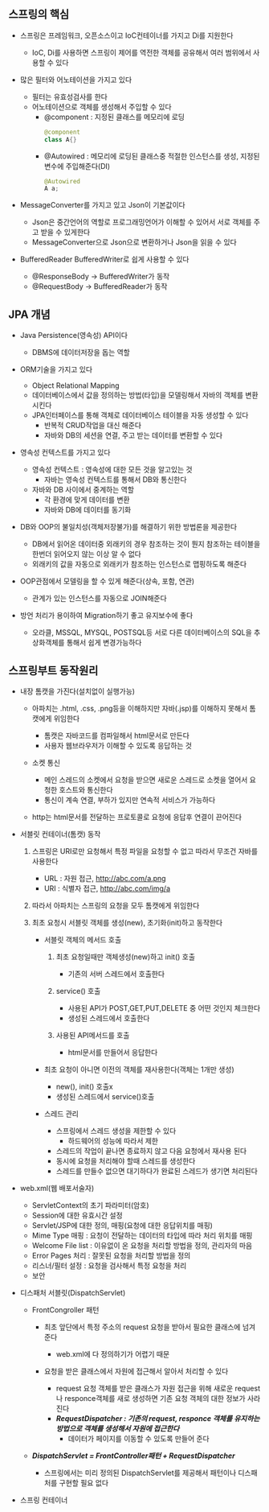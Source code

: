 ## 스프링의 핵심
- 스프링은 프레임워크, 오픈소스이고 IoC컨테이너를 가지고 Di를 지원한다
	- IoC, Di를 사용하면 스프링이 제어를 역전한 객체를 공유해서 여러 범위에서 사용할 수 있다
- 많은 필터와 어노테이션을 가지고 있다
	- 필터는 유효성검사를 한다
	- 어노테이션으로 객체를 생성해서 주입할 수 있다
		- @component : 지정된 클래스를 메모리에 로딩
			```java
			@component
			class A{}
			```
		- @Autowired : 메모리에 로딩된 클래스중 적절한 인스턴스를 생성, 지정된 변수에 주입해준다(DI)
			```java
			@Autowired
			A a;
			```

- MessageConverter를 가지고 있고 Json이 기본값이다
	- Json은 중간언어의 역할로 프로그래밍언어가 이해할 수 있어서 서로 객체를 주고 받을 수 있게한다
	- MessageConverter으로 Json으로 변환하거나 Json을 읽을 수 있다

- BufferedReader BufferedWriter로 쉽게 사용할 수 있다
	- @ResponseBody -> BufferedWriter가 동작
	- @RequestBody -> BufferedReader가 동작

## JPA 개념
- Java Persistence(영속성) API이다
	- DBMS에 데이터저장을 돕는 역할
	
- ORM기술을 가지고 있다
	- Object Relational Mapping
	- 데이터베이스에서 값을 정의하는 방법(타입)을 모델링해서 자바의 객체를 변환시킨다
	- JPA인터페이스를 통해 객체로 데이터베이스 테이블을 자동 생성할 수 있다
		- 반복적 CRUD작업을 대신 해준다
		- 자바와 DB의 세션을 연결, 주고 받는 데이터를 변환할 수 있다
	
- 영속성 컨텍스트를 가지고 있다
	- 영속성 컨텍스트 : 영속성에 대한 모든 것을 알고있는 것
		- 자바는 영속성 컨텍스트를 통해서 DB와 통신한다
	- 자바와 DB 사이에서 중계하는 역할
		- 각 환경에 맞게 데이터를 변환
		- 자바와 DB에 데이터를 동기화

- DB와 OOP의 불일치성(객체저장불가)를 해결하기 위한 방법론을 제공한다
	- DB에서 읽어온 데이터중 외래키의 경우 참조하는 것이 뭔지 참조하는 테이블을 한번더 읽어오지 않는 이상 알 수 없다
	- 외래키의 값을 자동으로 외래키가 참조하는 인스턴스로 맵핑하도록 해준다

- OOP관점에서 모델링을 할 수 있게 해준다(상속, 포함, 연관)
	- 관계가 있는 인스턴스를 자동으로 JOIN해준다

- 방언 처리가 용이하여 Migration하기 좋고 유지보수에 좋다
	- 오라클, MSSQL, MYSQL, POSTSQL등 서로 다른 데이터베이스의 SQL을 추상화객체를 통해서 쉽게 변경가능하다


## 스프링부트 동작원리
- 내장 톰캣을 가진다(설치없이 실행가능)
	- 아파치는 .html, .css, .png등을 이해하지만 자바(.jsp)를 이해하지 못해서 톰캣에게 위임한다
		- 톰캣은 자바코드를 컴파일해서 html문서로 만든다
		- 사용자 웹브라우저가 이해할 수 있도록 응답하는 것

	- 소켓 통신
		- 메인 스레드의 소켓에서 요청을 받으면 새로운 스레드로 소켓을 열어서 요청한 호스트와 통신한다
		- 통신이 계속 연결, 부하가 있지만 연속적 서비스가 가능하다

	- http는 html문서를 전달하는 프로토콜로 요청에 응답후 연결이 끈어진다
		

- 서블릿 컨테이너(톰캣) 동작
    1. 스프링은 URI로만 요청해서 특정 파일을 요청할 수 없고 따라서 무조건 자바를 사용한다
        - URL : 자원 접근, http://abc.com/a.png
        - URI : 식별자 접근, http://abc.com/img/a

    2. 따라서 아파치는 스프링의 요청을 모두 톰캣에게 위임한다
    3. 최초 요청시 서블릿 객체를 생성(new), 초기화(init)하고 동작한다
        - 서블릿 객체의 메서드 호출
            1. 최초 요청일때만 객체생성(new)하고 init() 호출
                - 기존의 서버 스레드에서 호출한다

            2. service() 호출
                - 사용된 API가 POST,GET,PUT,DELETE 중 어떤 것인지 체크한다
                - 생성된 스레드에서 호출한다 
				
            3. 사용된 API메서드를 호출
                - html문서를 만들어서 응답한다

        - 최초 요청이 아니면 이전의 객체를 재사용한다(객체는 1개만 생성)
            - new(), init() 호출x
            - 생성된 스레드에서 service()호출

        - 스레드 관리
            - 스프링에서 스레드 생성을 제한할 수 있다
                - 하드웨어의 성능에 따라서 제한
            - 스레드의 작업이 끝나면 종료하지 않고 다음 요청에서 재사용 된다
            - 동시에 요청을 처리해야 할때 스레드를 생성한다
            - 스레드를 만들수 없으면 대기하다가 완료된 스레드가 생기면 처리된다

- web.xml(웹 배포서술자)
  - ServletContext의 초기 파라미터(암호)
  - Session에 대한 유효시간 설정
  - Servlet/JSP에 대한 정의, 매핑(요청에 대한 응답위치를 매핑)
  - Mime Type 매핑 : 요청이 전달하는 데이터의 타입에 따라 처리 위치를 매핑
  - Welcome File list : 이유없이 온 요청을 처리할 방법을 정의, 관리자의 마음
  - Error Pages 처리 : 잘못된 요청을 처리할 방법을 정의
  - 리스너/필터 설정 : 요청을 검사해서 특정 요청을 처리
  - 보안 


- 디스패처 서블릿(DispatchServlet)
    - FrontCongroller 패턴
        - 최초 앞단에서 특정 주소의 request 요청을 받아서 필요한 클래스에 넘겨준다
          - web.xml에 다 정의하기가 어렵기 때문

        - 요청을 받은 클래스에서 자원에 접근해서 알아서 처리할 수 있다
          - request 요청 객체를 받은 클래스가 자원 접근을 위해 새로운 request나 responce객체를 새로 생성하면 기존 요청 객체의 대한 정보가 사라진다
          - ***RequestDispatcher : 기존의 request, responce 객체를 유지하는 방법으로 객체를 생성해서 자원에 접근한다***
            - 데이터가 페이지를 이동할 수 있도록 만들어 준다
    
    - ***DispatchServlet = FrontController패턴 + RequestDispatcher***
      - 스프링에서는 미리 정의된 DispatchServlet를 제공해서 패턴이나 디스패처를 구현할 필요 없다
        
    
- 스프링 컨테이너